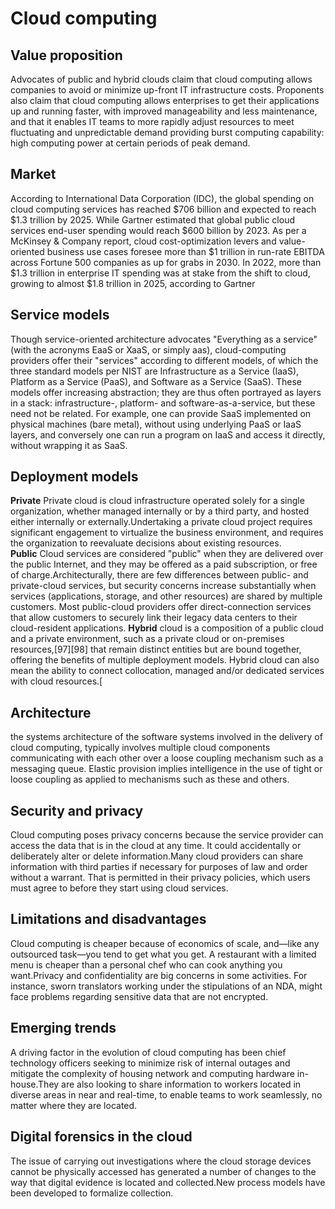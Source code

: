 Cloud computing
=====================

Value proposition
--------------
Advocates of public and hybrid clouds claim that cloud computing allows companies to avoid or minimize up-front IT infrastructure costs. Proponents also claim that cloud computing allows enterprises to get their applications up and running faster, with improved manageability and less maintenance, and that it enables IT teams to more rapidly adjust resources to meet fluctuating and unpredictable demand providing burst computing capability: high computing power at certain periods of peak demand.

Market
-----------------
According to International Data Corporation (IDC), the global spending on cloud computing services has reached $706 billion and expected to reach $1.3 trillion by 2025. While Gartner estimated that global public cloud services end-user spending would reach $600 billion by 2023. As per a McKinsey & Company report, cloud cost-optimization levers and value-oriented business use cases foresee more than $1 trillion in run-rate EBITDA across Fortune 500 companies as up for grabs in 2030. In 2022, more than $1.3 trillion in enterprise IT spending was at stake from the shift to cloud, growing to almost $1.8 trillion in 2025, according to Gartner

Service models
------------------
Though service-oriented architecture advocates "Everything as a service" (with the acronyms EaaS or XaaS, or simply aas), cloud-computing providers offer their "services" according to different models, of which the three standard models per NIST are Infrastructure as a Service (IaaS), Platform as a Service (PaaS), and Software as a Service (SaaS). These models offer increasing abstraction; they are thus often portrayed as layers in a stack: infrastructure-, platform- and software-as-a-service, but these need not be related. For example, one can provide SaaS implemented on physical machines (bare metal), without using underlying PaaS or IaaS layers, and conversely one can run a program on IaaS and access it directly, without wrapping it as SaaS.

Deployment models
------------------
<b>Private</b>
Private cloud is cloud infrastructure operated solely for a single organization, whether managed internally or by a third party, and hosted either internally or externally.Undertaking a private cloud project requires significant engagement to virtualize the business environment, and requires the organization to reevaluate decisions about existing resources.</br>
<b>Public</b>
Cloud services are considered "public" when they are delivered over the public Internet, and they may be offered as a paid subscription, or free of charge.Architecturally, there are few differences between public- and private-cloud services, but security concerns increase substantially when services (applications, storage, and other resources) are shared by multiple customers. Most public-cloud providers offer direct-connection services that allow customers to securely link their legacy data centers to their cloud-resident applications.
<b>Hybrid</b>
cloud is a composition of a public cloud and a private environment, such as a private cloud or on-premises resources,[97][98] that remain distinct entities but are bound together, offering the benefits of multiple deployment models. Hybrid cloud can also mean the ability to connect collocation, managed and/or dedicated services with cloud resources.[

Architecture
-----------------
the systems architecture of the software systems involved in the delivery of cloud computing, typically involves multiple cloud components communicating with each other over a loose coupling mechanism such as a messaging queue. Elastic provision implies intelligence in the use of tight or loose coupling as applied to mechanisms such as these and others. 

Security and privacy
----------------------
Cloud computing poses privacy concerns because the service provider can access the data that is in the cloud at any time. It could accidentally or deliberately alter or delete information.Many cloud providers can share information with third parties if necessary for purposes of law and order without a warrant. That is permitted in their privacy policies, which users must agree to before they start using cloud services.

Limitations and disadvantages
--------------------------------
Cloud computing is cheaper because of economics of scale, and—like any outsourced task—you tend to get what you get. A restaurant with a limited menu is cheaper than a personal chef who can cook anything you want.Privacy and confidentiality are big concerns in some activities. For instance, sworn translators working under the stipulations of an NDA, might face problems regarding sensitive data that are not encrypted.

Emerging trends
-----------------
A driving factor in the evolution of cloud computing has been chief technology officers seeking to minimize risk of internal outages and mitigate the complexity of housing network and computing hardware in-house.They are also looking to share information to workers located in diverse areas in near and real-time, to enable teams to work seamlessly, no matter where they are located. 

Digital forensics in the cloud
--------------------------------
The issue of carrying out investigations where the cloud storage devices cannot be physically accessed has generated a number of changes to the way that digital evidence is located and collected.New process models have been developed to formalize collection.
